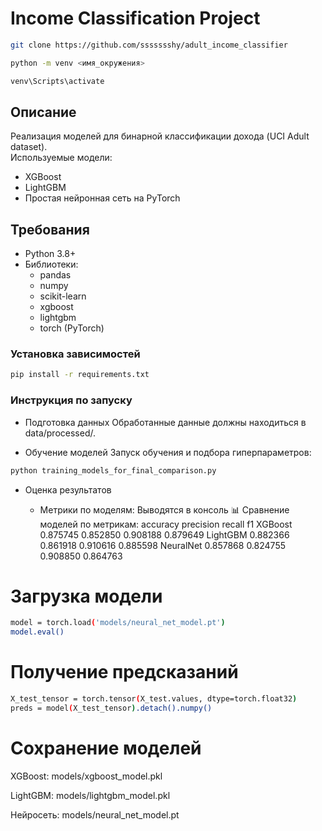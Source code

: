# Income Classification Project
```bash
git clone https://github.com/ssssssshy/adult_income_classifier
```
```bash
python -m venv <имя_окружения>
```
```bash
venv\Scripts\activate
```
## Описание
Реализация моделей для бинарной классификации дохода (UCI Adult dataset).  
Используемые модели: 
- XGBoost
- LightGBM 
- Простая нейронная сеть на PyTorch

## Требования
- Python 3.8+
- Библиотеки:
  - pandas
  - numpy
  - scikit-learn
  - xgboost
  - lightgbm
  - torch (PyTorch)

### Установка зависимостей
```bash
pip install -r requirements.txt
```

### Инструкция по запуску
- Подготовка данных
Обработанные данные должны находиться в data/processed/.

- Обучение моделей
Запуск обучения и подбора гиперпараметров:

```bash
python training_models_for_final_comparison.py
```
- Оценка результатов
   
    - Метрики по моделям:
        Выводятся в консоль
      📊 Сравнение моделей по метрикам:
           accuracy  precision    recall        f1
XGBoost    0.875745   0.852850  0.908188  0.879649
LightGBM   0.882366   0.861918  0.910616  0.885598
NeuralNet  0.857868   0.824755  0.908850  0.864763



# Загрузка модели
```bash
model = torch.load('models/neural_net_model.pt')
model.eval()
```

# Получение предсказаний
```bash
X_test_tensor = torch.tensor(X_test.values, dtype=torch.float32)
preds = model(X_test_tensor).detach().numpy()
```

# Сохранение моделей
XGBoost: models/xgboost_model.pkl

LightGBM: models/lightgbm_model.pkl

Нейросеть: models/neural_net_model.pt
